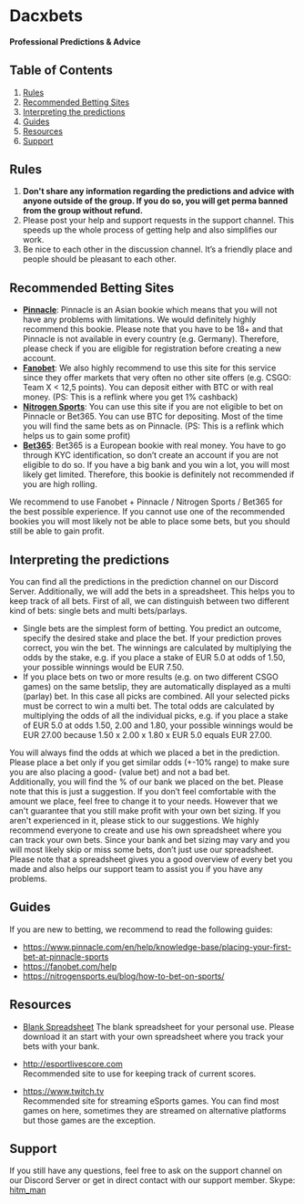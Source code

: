 # Dacxbets
#### Professional Predictions & Advice
  
## Table of Contents
1. [Rules](#rules)
2. [Recommended Betting Sites](#recommended-betting-sites)
3. [Interpreting the predictions](#interpreting-the-predictions)
4. [Guides](#guides)
5. [Resources](#resources)
6. [Support](#support)
  
## Rules

1. **Don't share any information regarding the predictions and advice with anyone outside of the group. If you do so, you will get perma banned from the group without refund.** 
2. Please post your help and support requests in the support channel. This speeds up the whole process of getting help and also simplifies our work.
3. Be nice to each other in the discussion channel. It’s a friendly place and people should be pleasant to each other.

## Recommended Betting Sites
- **[Pinnacle]**: Pinnacle is an Asian bookie which means that you will not have any problems with limitations. We would definitely highly recommend this bookie. Please note that you have to be 18+ and that Pinnacle is not available in every country (e.g. Germany). Therefore, please check if you are eligible for registration before creating a new account.
- **[Fanobet]**: We also highly recommend to use this site for this service since they offer markets that very often no other site offers (e.g. CSGO: Team X < 12,5 points). You can deposit either with BTC or with real money. (PS: This is a reflink where you get 1% cashback)
- **[Nitrogen Sports]**: You can use this site if you are not eligible to bet on Pinnacle or Bet365. You can use BTC for depositing. Most of the time you will find the same bets as on Pinnacle. (PS: This is a reflink which helps us to gain some profit)
- **[Bet365]**: Bet365 is a European bookie with real money. You have to go through KYC identification, so don’t create an account if you are not eligible to do so. If you have a big bank and you win a lot, you will most likely get limited. Therefore, this bookie is definitely not recommended if you are high rolling.

We recommend to use Fanobet + Pinnacle / Nitrogen Sports / Bet365 for the best possible experience. If you cannot use one of the recommended bookies you will most likely not be able to place some bets, but you should still be able to gain profit.

## Interpreting the predictions

You can find all the predictions in the prediction channel on our Discord Server. Additionally, we will add the bets in a spreadsheet. This helps you to keep track of all bets. First of all, we can distinguish between two different kind of bets: single bets and multi bets/parlays.

- Single bets are the simplest form of betting. You predict an outcome, specify the desired stake and place the bet. If your prediction proves correct, you win the bet. The winnings are calculated by multiplying the odds by the stake, e.g. if you place a stake of EUR 5.0 at odds of 1.50, your possible winnings would be EUR 7.50.
- If you place bets on two or more results (e.g. on two different CSGO games) on the same betslip, they are automatically displayed as a multi (parlay) bet. In this case all picks are combined. All your selected picks must be correct to win a multi bet. The total odds are calculated by multiplying the odds of all the individual picks, e.g. if you place a stake of EUR 5.0 at odds 1.50, 2.00 and 1.80, your possible winnings would be EUR 27.00 because 1.50 x 2.00 x 1.80 x EUR 5.0 equals EUR 27.00. 

You will always find the odds at which we placed a bet in the prediction. Please place a bet only if you get similar odds (+-10% range) to make sure you are also placing a good- (value bet) and not a bad bet.  
Additionally, you will find the % of our bank we placed on the bet. Please note that this is just a suggestion. If you don’t feel comfortable with the amount we place, feel free to change it to your needs. However that we can't guarantee that you still make profit with your own bet sizing. If you aren't experienced in it, please stick to our suggestions.
We highly recommend everyone to create and use his own spreadsheet where you can track your own bets. Since your bank and bet sizing may vary and you will most likely skip or miss some bets, don’t just use our spreadsheet. Please note that a spreadsheet gives you a good overview of every bet you made and also helps our support team to assist you if you have any problems.

## Guides

If you are new to betting, we recommend to read the following guides:

- https://www.pinnacle.com/en/help/knowledge-base/placing-your-first-bet-at-pinnacle-sports
- https://fanobet.com/help
- https://nitrogensports.eu/blog/how-to-bet-on-sports/

## Resources

- [Blank Spreadsheet] The blank spreadsheet for your personal use. Please download it an start with your own spreadsheet where you track your bets with your bank.

- http://esportlivescore.com  
Recommended site to use for keeping track of current scores.
- https://www.twitch.tv  
Recommended site for streaming eSports games. You can find most games on here, sometimes they are streamed on alternative platforms but those games are the exception.

## Support

If you still have any questions, feel free to ask on the support channel on our Discord Server or get in direct contact with our support member. Skype: [hitm_man]


[//]: # (These are reference links used in the body of this note and get stripped out when the markdown processor does its job. There is no need to format nicely because it shouldn't be seen. Thanks SO - http://stackoverflow.com/questions/4823468/store-comments-in-markdown-syntax)

   [Fanobet]: <https://fanobet.com/r/depositwelcomebonus>
   [Nitrogen Sports]: <https://nitrogensports.eu/r/843841>
   [Pinnacle]: <https://wlpinnacle.adsrv.eacdn.com/C.ashx?btag=a_15646b_14963c_&affid=15757&siteid=15646&adid=14963&c=a>
   [Bet365]: <https://www.bet365.com/>
   [hitm_man]: <http://hatscripts.com/addskype?hitm_man>
   [Blank Spreadsheet]: <https://docs.google.com/spreadsheets/d/1Ka0AWnO3vdDbVaB7_9pNlqNMzjb8hov4jiOjkIn4l4c/edit#gid=787366976>
